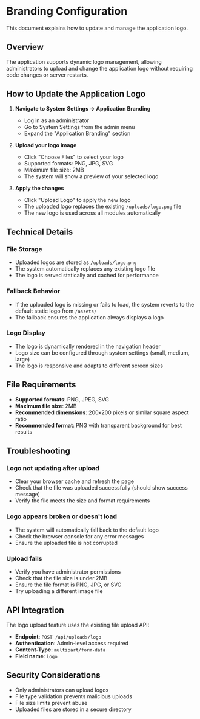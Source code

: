# Branding Configuration

This document explains how to update and manage the application logo.

## Overview

The application supports dynamic logo management, allowing administrators to upload and change the application logo without requiring code changes or server restarts.

## How to Update the Application Logo

1. **Navigate to System Settings → Application Branding**
   - Log in as an administrator
   - Go to System Settings from the admin menu
   - Expand the "Application Branding" section

2. **Upload your logo image**
   - Click "Choose Files" to select your logo
   - Supported formats: PNG, JPG, SVG
   - Maximum file size: 2MB
   - The system will show a preview of your selected logo

3. **Apply the changes**
   - Click "Upload Logo" to apply the new logo
   - The uploaded logo replaces the existing `/uploads/logo.png` file
   - The new logo is used across all modules automatically

## Technical Details

### File Storage
- Uploaded logos are stored as `/uploads/logo.png`
- The system automatically replaces any existing logo file
- The logo is served statically and cached for performance

### Fallback Behavior
- If the uploaded logo is missing or fails to load, the system reverts to the default static logo from `/assets/`
- The fallback ensures the application always displays a logo

### Logo Display
- The logo is dynamically rendered in the navigation header
- Logo size can be configured through system settings (small, medium, large)
- The logo is responsive and adapts to different screen sizes

## File Requirements

- **Supported formats**: PNG, JPEG, SVG
- **Maximum file size**: 2MB
- **Recommended dimensions**: 200x200 pixels or similar square aspect ratio
- **Recommended format**: PNG with transparent background for best results

## Troubleshooting

### Logo not updating after upload
- Clear your browser cache and refresh the page
- Check that the file was uploaded successfully (should show success message)
- Verify the file meets the size and format requirements

### Logo appears broken or doesn't load
- The system will automatically fall back to the default logo
- Check the browser console for any error messages
- Ensure the uploaded file is not corrupted

### Upload fails
- Verify you have administrator permissions
- Check that the file size is under 2MB
- Ensure the file format is PNG, JPG, or SVG
- Try uploading a different image file

## API Integration

The logo upload feature uses the existing file upload API:
- **Endpoint**: `POST /api/uploads/logo`
- **Authentication**: Admin-level access required
- **Content-Type**: `multipart/form-data`
- **Field name**: `logo`

## Security Considerations

- Only administrators can upload logos
- File type validation prevents malicious uploads
- File size limits prevent abuse
- Uploaded files are stored in a secure directory
